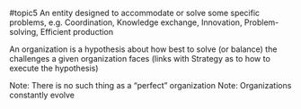 
#topic5
An entity designed to accommodate or solve some specific problems, e.g. Coordination, Knowledge exchange, Innovation, Problem-solving, Efficient production

An organization is a hypothesis about how best to solve (or balance) the challenges a given organization faces (links with Strategy as to how to execute the hypothesis)

Note: There is no such thing as a “perfect” organization
Note: Organizations constantly evolve